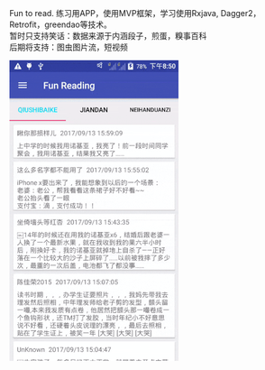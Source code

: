 Fun to read.
练习用APP，使用MVP框架，学习使用Rxjava, Dagger2，Retrofit，greendao等技术。   
暂时只支持笑话：数据来源于内涵段子，煎蛋，糗事百科   
后期将支持：图虫图片流，短视频  

![](/samples.gif)
